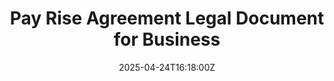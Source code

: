 ---
title: Pay Rise Agreement Legal Document for Business
linkTitle: Pay Rise Agreement Legal Document for Business
date: '2025-04-24T16:18:00Z'
weight: 1
description: No content
draft: false
ref: pay-rise-agreement-legal-document-for-business
---